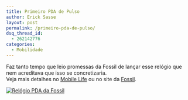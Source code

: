 ```yaml
---
title: Primeiro PDA de Pulso
author: Erick Sasse
layout: post
permalink: /primeiro-pda-de-pulso/
dsq_thread_id:
  - 262142776
categories:
  - Mobilidade
---
```

Faz tanto tempo que leio promessas da Fossil de lan&ccedil;ar esse rel&oacute;gio que nem acreditava que isso se concretizaria.  
Veja mais detalhes no [Mobile Life][1] ou no site da [Fossil][2].

[<img src="http://photos1.flickr.com/3271276_6250687925_m.jpg" title="Rel&oacute;gio PDA da Fossil" border="0" />][3]

 [1]: http://www.mobilelife.com.br/comenta.asp?post=241
 [2]: http://www.fossil.com/shopping/product/detailmain.jsp?itemType=PRODUCT&#038;RS=1&#038;itemID=12768&#038;keyword=fx2008
 [3]: http://photos1.flickr.com/3271276_6250687925_o.jpg